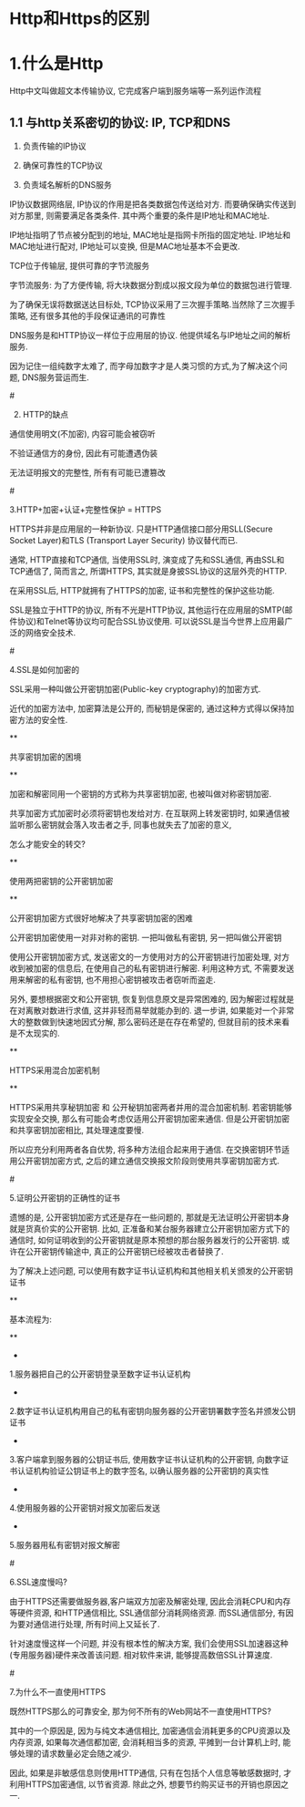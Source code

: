 # Http和Https的区别

#  1.什么是Http

Http中文叫做超文本传输协议, 它完成客户端到服务端等一系列运作流程



##  1.1 与http关系密切的协议: IP, TCP和DNS



1. 负责传输的IP协议
2. 确保可靠性的TCP协议

3. 负责域名解析的DNS服务



IP协议数据网络层, IP协议的作用是把各类数据包传送给对方. 而要确保确实传送到对方那里, 则需要满足各类条件. 其中两个重要的条件是IP地址和MAC地址.

IP地址指明了节点被分配到的地址, MAC地址是指网卡所指的固定地址. IP地址和MAC地址进行配对, IP地址可以变换, 但是MAC地址基本不会更改.





TCP位于传输层, 提供可靠的字节流服务

字节流服务: 为了方便传输, 将大块数据分割成以报文段为单位的数据包进行管理.

为了确保无误将数据送达目标处, TCP协议采用了三次握手策略.当然除了三次握手策略, 还有很多其他的手段保证通讯的可靠性







DNS服务是和HTTP协议一样位于应用层的协议. 他提供域名与IP地址之间的解析服务.

因为记住一组纯数字太难了, 而字母加数字才是人类习惯的方式,为了解决这个问题, DNS服务营运而生.

\#

 2. HTTP的缺点

通信使用明文\(不加密\), 内容可能会被窃听

不验证通信方的身份, 因此有可能遭遇伪装

无法证明报文的完整性, 所有有可能已遭篡改

\#

 3.HTTP+加密+认证+完整性保护 = HTTPS

HTTPS并非是应用层的一种新协议. 只是HTTP通信接口部分用SLL\(Secure Socket Layer\)和TLS \(Transport Layer Security\) 协议替代而已.

通常, HTTP直接和TCP通信, 当使用SSL时, 演变成了先和SSL通信, 再由SSL和TCP通信了, 简而言之, 所谓HTTPS, 其实就是身披SSL协议的这层外壳的HTTP.

在采用SSL后, HTTP就拥有了HTTPS的加密, 证书和完整性的保护这些功能.

SSL是独立于HTTP的协议, 所有不光是HTTP协议, 其他运行在应用层的SMTP\(邮件协议\)和Telnet等协议均可配合SSL协议使用. 可以说SSL是当今世界上应用最广泛的网络安全技术.

\#

 4.SSL是如何加密的

SSL采用一种叫做公开密钥加密\(Public-key cryptography\)的加密方式.

近代的加密方法中, 加密算法是公开的, 而秘钥是保密的, 通过这种方式得以保持加密方法的安全性.

\*\*

共享密钥加密的困境

\*\*

加密和解密同用一个密钥的方式称为共享密钥加密, 也被叫做对称密钥加密.

共享加密方式加密时必须将密钥也发给对方. 在互联网上转发密钥时, 如果通信被监听那么密钥就会落入攻击者之手, 同事也就失去了加密的意义,

怎么才能安全的转交?

\*\*

使用两把密钥的公开密钥加密

\*\*

公开密钥加密方式很好地解决了共享密钥加密的困难

公开密钥加密使用一对非对称的密钥. 一把叫做私有密钥, 另一把叫做公开密钥

使用公开密钥加密方式, 发送密文的一方使用对方的公开密钥进行加密处理, 对方收到被加密的信息后, 在使用自己的私有密钥进行解密. 利用这种方式, 不需要发送用来解密的私有密钥, 也不用担心密钥被攻击者窃听而盗走.

另外, 要想根据密文和公开密钥, 恢复到信息原文是异常困难的, 因为解密过程就是在对离散对数进行求值, 这并非轻而易举就能办到的. 退一步讲, 如果能对一个非常大的整数做到快速地因式分解, 那么密码还是在存在希望的, 但就目前的技术来看是不太现实的.

\*\*

HTTPS采用混合加密机制

\*\*

HTTPS采用共享秘钥加密 和 公开秘钥加密两者并用的混合加密机制. 若密钥能够实现安全交换, 那么有可能会考虑仅适用公开密钥加密来通信. 但是公开密钥加密和共享密钥加密相比, 其处理速度要慢.

所以应充分利用两者各自优势, 将多种方法组合起来用于通信. 在交换密钥环节适用公开密钥加密方式, 之后的建立通信交换报文阶段则使用共享密钥加密方式.

\#

 5.证明公开密钥的正确性的证书

遗憾的是, 公开密钥加密方式还是存在一些问题的, 那就是无法证明公开密钥本身就是货真价实的公开密钥. 比如, 正准备和某台服务器建立公开密钥加密方式下的通信时, 如何证明收到的公开密钥就是原本预想的那台服务器发行的公开密钥. 或许在公开密钥传输途中, 真正的公开密钥已经被攻击者替换了.

为了解决上述问题, 可以使用有数字证书认证机构和其他相关机关颁发的公开密钥证书

\*\*

基本流程为:

\*\*

-

 1.服务器把自己的公开密钥登录至数字证书认证机构

-

 2.数字证书认证机构用自己的私有密钥向服务器的公开密钥署数字签名并颁发公钥证书

-

 3.客户端拿到服务器的公钥证书后, 使用数字证书认证机构的公开密钥, 向数字证书认证机构验证公钥证书上的数字签名, 以确认服务器的公开密钥的真实性

-

 4.使用服务器的公开密钥对报文加密后发送

-

 5.服务器用私有密钥对报文解密

\#

 6.SSL速度慢吗?

由于HTTPS还需要做服务器,客户端双方加密及解密处理, 因此会消耗CPU和内存等硬件资源, 和HTTP通信相比, SSL通信部分消耗网络资源. 而SSL通信部分, 有因为要对通信进行处理, 所有时间上又延长了.

针对速度慢这样一个问题, 并没有根本性的解决方案, 我们会使用SSL加速器这种\(专用服务器\)硬件来改善该问题. 相对软件来讲, 能够提高数倍SSL计算速度.

\#

 7.为什么不一直使用HTTPS

既然HTTPS那么的可靠安全, 那为何不所有的Web网站不一直使用HTTPS?

其中的一个原因是, 因为与纯文本通信相比, 加密通信会消耗更多的CPU资源以及内存资源, 如果每次通信都加密, 会消耗相当多的资源, 平摊到一台计算机上时, 能够处理的请求数量必定会随之减少.

因此, 如果是非敏感信息则使用HTTP通信, 只有在包括个人信息等敏感数据时, 才利用HTTPS加密通信, 以节省资源. 除此之外, 想要节约购买证书的开销也原因之一.

